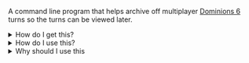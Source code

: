A command line program that helps archive off multiplayer [Dominions 6](https://www.illwinter.com/dom6/docs.html) turns so the turns can be viewed later.

<details>
  <summary>How do I get this?</summary>
  Download the zip file from the latest release, <a href="https://github.com//AlexanderLindsay/DominionsReplayHelper/releases/latest/download/DominionsReplayHelperApp.zip">here</a>.
</details>
<details>
  <summary>How do I use this?</summary>
  After downloading the zip file, run the <code>DominionsReplayHelper.GUI.exe</code> file. A console will open up with the app. If this is the first time running the app, it will ask for the path to the dominions 6 save folder. This is most likely in <code>AppData/Roaming/Dominions6/savedgames</code>, but the app expects the full path.

  Once the path has been set, the app will display a list of the multiplayer games, the current turn, and if that turn has been saved or not. Highlighting the row and pressing Shift-S or clicking Save the button in the bottom bar will save the current turn.
</details>
<details>
  <summary>Why should I use this</summary>
  This is useful if you are in multiplayer games of Dominions 6 and want to save a record of your turns for later review. It is easily enough to do this by hand or with a powershell script, its just copying and renaming a folder. This app removes the need for any manual work so long as the assumptions it is making match yours. Those assumptions are as follows: its a multiplayer game, you want to save a turn only once, you don't mind copying the entire folder, your are going to remember to run the script before the turn finishes.
</details>
